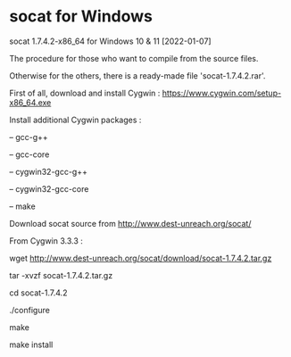# socat for Windows
socat 1.7.4.2-x86_64 for Windows 10 & 11
[2022-01-07]

The procedure for those who want to compile from the source files. 

Otherwise for the others, there is a ready-made file 'socat-1.7.4.2.rar'.

First of all, download and install Cygwin : https://www.cygwin.com/setup-x86_64.exe

Install additional Cygwin packages :

– gcc-g++

– gcc-core

– cygwin32-gcc-g++

– cygwin32-gcc-core

– make

Download socat source from http://www.dest-unreach.org/socat/

From Cygwin 3.3.3 : 

wget http://www.dest-unreach.org/socat/download/socat-1.7.4.2.tar.gz

tar -xvzf socat-1.7.4.2.tar.gz

cd socat-1.7.4.2

./configure

make

make install
